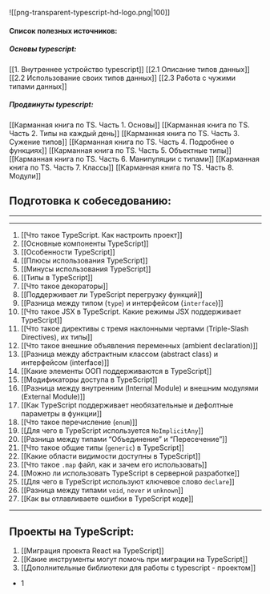 ![[png-transparent-typescript-hd-logo.png|100]]

#### Список полезных источников:
##### Основы typescript:
[[1. Внутреннее устройство typescript]]
[[2.1 Описание типов данных]]
[[2.2 Использование своих типов данных]]
[[2.3 Работа с чужими типами данных]]

##### Продвинуты typescript:
[[Карманная книга по TS. Часть 1. Основы]]
[[Карманная книга по TS. Часть 2. Типы на каждый день]]
[[Карманная книга по TS. Часть 3. Сужение типов]]
[[Карманная книга по TS. Часть 4. Подробнее о функциях]]
[[Карманная книга по TS. Часть 5. Объектные типы]]
[[Карманная книга по TS. Часть 6. Манипуляции с типами]]
[[Карманная книга по TS. Часть 7. Классы]]
[[Карманная книга по TS. Часть 8. Модули]]

## Подготовка к собеседованию:

___
____

1. [[Что такое TypeScript. Как настроить проект]]
2. [[Основные компоненты TypeScript]]
3. [[Особенности TypeScript]]
4. [[Плюсы использования TypeScript]]
5. [[Минусы использования TypeScript]]
6. [[Типы в TypeScript]]
7. [[Что такое декораторы]]
8. [[Поддерживает ли TypeScript перегрузку функций]]
9. [[Разница между типом (`type`) и интерфейсом (`interface`)]]
10. [[Что такое JSX в TypeScript. Какие режимы JSX поддерживает TypeScript]]
11. [[Что такое директивы с тремя наклонными чертами (Triple-Slash Directives), их типы]]
12. [[Что такое внешние объявления переменных (ambient declaration)]]
13. [[Разница между абстрактным классом (abstract class) и интерфейсом (interface)]]
14. [[Какие элементы ООП поддерживаются в TypeScript]]
15. [[Модификаторы доступа в TypeScript]]
16. [[Разница между внутренним (Internal Module) и внешним модулями (External Module)]]
17. [[Как TypeScript поддерживает необязательные и дефолтные параметры в функции]]
18. [[Что такое перечисление (`enum`)]]
19. [[Для чего в TypeScript используется `NoImplicitAny`]]
20. [[Разница между типами “Объединение” и “Пересечение”]]
21. [[Что такое общие типы (`generic`) в TypeScript]]
22. [[Какие области видимости доступны в TypeScript]]
23. [[Что такое `.map` файл, как и зачем его использовать]]
24. [[Можно ли использовать TypeScript в серверной разработке]]
25. [[Для чего в TypeScript используют ключевое слово `declare`]]
26. [[Разница между типами `void`, `never` и `unknown`]]
27. [[Как вы отлавливаете ошибки в TypeScript коде]]

___
## Проекты на TypeScript:

1. [[Миграция проекта React на TypeScript]]
2. [[Какие инструменты могут помочь при миграции на TypeScript]]
3. [[Дополнительные библиотеки для работы с typescript - проектом]]

* 1
